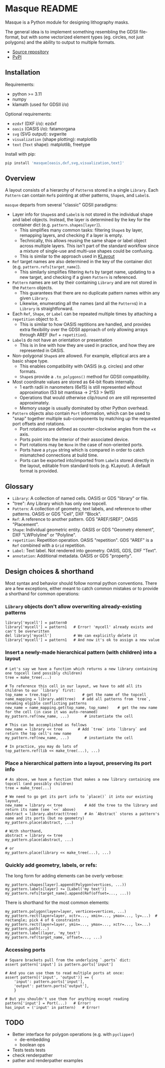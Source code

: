 # Masque README

Masque is a Python module for designing lithography masks.

The general idea is to implement something resembling the GDSII file-format, but
with some vectorized element types (eg. circles, not just polygons) and the ability
to output to multiple formats.

- [Source repository](https://mpxd.net/code/jan/masque)
- [PyPI](https://pypi.org/project/masque)


## Installation

Requirements:
* python >= 3.11
* numpy
* klamath (used for GDSII i/o)

Optional requirements:
* `ezdxf` (DXF i/o): ezdxf
* `oasis` (OASIS i/o): fatamorgana
* `svg` (SVG output): svgwrite
* `visualization` (shape plotting): matplotlib
* `text` (`Text` shape): matplotlib, freetype


Install with pip:
```bash
pip install 'masque[oasis,dxf,svg,visualization,text]'
```

## Overview

A layout consists of a hierarchy of `Pattern`s stored in a single `Library`.
Each `Pattern` can contain `Ref`s pointing at other patterns, `Shape`s, and `Label`s.

`masque` departs from several "classic" GDSII paradigms:
- Layer info for `Shape`ss and `Label`s is not stored in the individual shape and label objects.
    Instead, the layer is determined by the key for the container dict (e.g. `pattern.shapes[layer]`).
    * This simplifies many common tasks: filtering `Shape`s by layer, remapping layers, and checking if
        a layer is empty.
    * Technically, this allows reusing the same shape or label object across multiple layers. This isn't
        part of the standard workflow since a mixture of single-use and multi-use shapes could be confusing.
    * This is similar to the approach used in [KLayout](https://www.klayout.de)
- `Ref` target names are also determined in the key of the container dict (e.g. `pattern.refs[target_name]`).
    * This similarly simplifies filtering `Ref`s by target name, updating to a new target, and checking
        if a given `Pattern` is referenced.
- `Pattern` names are set by their containing `Library` and are not stored in the `Pattern` objects.
    * This guarantees that there are no duplicate pattern names within any given `Library`.
    * Likewise, enumerating all the names (and all the `Pattern`s) in a `Library` is straightforward.
- Each `Ref`, `Shape`, or `Label` can be repeated multiple times by attaching a `repetition` object to it.
    * This is similar to how OASIS reptitions are handled, and provides extra flexibility over the GDSII
        approach of only allowing arrays through AREF (`Ref` + `repetition`).
- `Label`s do not have an orientation or presentation
    * This is in line with how they are used in practice, and how they are represented in OASIS.
- Non-polygonal `Shape`s are allowed. For example, elliptical arcs are a basic shape type.
    * This enables compatibility with OASIS (e.g. circles) and other formats.
    * `Shape`s provide a `.to_polygons()` method for GDSII compatibility.
- Most coordinate values are stored as 64-bit floats internally.
    * 1 earth radii in nanometers (6e15) is still represented without approximation (53 bit mantissa -> 2^53 > 9e15)
    * Operations that would otherwise clip/round on are still represented approximately.
    * Memory usage is usually dominated by other Python overhead.
- `Pattern` objects also contain `Port` information, which can be used to "snap" together
    multiple sub-components by matching up the requested port offsets and rotations.
    * Port rotations are defined as counter-clockwise angles from the +x axis.
    * Ports point into the interior of their associated device.
    * Port rotations may be `None` in the case of non-oriented ports.
    * Ports have a `ptype` string which is compared in order to catch mismatched connections at build time.
    * Ports can be exported into/imported from `Label`s stored directly in the layout,
        editable from standard tools (e.g. KLayout). A default format is provided.


## Glossary
- `Library`: A collection of named cells. OASIS or GDS "library" or file.
- "tree": Any Library which has only one topcell.
- `Pattern`: A collection of geometry, text labels, and reference to other patterns.
        OASIS or GDS "Cell", DXF "Block".
- `Ref`: A reference to another pattern. GDS "AREF/SREF", OASIS "Placement".
- `Shape`: Individual geometric entity. OASIS or GDS "Geometry element", DXF "LWPolyline" or "Polyline".
- `repetition`: Repetition operation. OASIS "repetition".
        GDS "AREF" is a `Ref` combined with a `Grid` repetition.
- `Label`: Text label. Not rendered into geometry. OASIS, GDS, DXF "Text".
- `annotation`: Additional metadata. OASIS or GDS "property".


## Design choices & shorthand
Most syntax and behavior should follow normal python conventions.
There are a few exceptions, either meant to catch common mistakes or to provide a shorthand for common operations:

### `Library` objects don't allow overwriting already-existing patterns
```python3
library['mycell'] = pattern0
library['mycell'] = pattern1   # Error! 'mycell' already exists and can't be overwritten
del library['mycell']          # We can explicitly delete it
library['mycell'] = pattern1   # And now it's ok to assign a new value
```

### Insert a newly-made hierarchical pattern (with children) into a layout
```python3
# Let's say we have a function which returns a new library containing one topcell (and possibly children)
tree = make_tree(...)

# To reference this cell in our layout, we have to add all its children to our `library` first:
top_name = tree.top()              # get the name of the topcell
name_mapping = library.add(tree)   # add all patterns from `tree`, renaming elgible conflicting patterns
new_name = name_mapping.get(top_name, top_name)    # get the new name for the cell (in case it was auto-renamed)
my_pattern.ref(new_name, ...)       # instantiate the cell

# This can be accomplished as follows
new_name = library << tree       # Add `tree` into `library` and return the top cell's new name
my_pattern.ref(new_name, ...)       # instantiate the cell

# In practice, you may do lots of
top_pattern.ref(lib << make_tree(...), ...)
```

### Place a hierarchical pattern into a layout, preserving its port info
```python3
# As above, we have a function that makes a new library containing one topcell (and possibly children)
tree = make_tree(...)

# We need to go get its port info to `place()` it into our existing layout,
new_name = library << tree          # Add the tree to the library and return its name (see `<<` above)
abstract = library.abstract(tree)   # An `Abstract` stores a pattern's name and its ports (but no geometry)
my_pattern.place(abstract, ...)

# With shorthand,
abstract = library <= tree
my_pattern.place(abstract, ...)

# or
my_pattern.place(library << make_tree(...), ...)
```

### Quickly add geometry, labels, or refs:
The long form for adding elements can be overly verbose:
```python3
my_pattern.shapes[layer].append(Polygon(vertices, ...))
my_pattern.labels[layer] += [Label('my text')]
my_pattern.refs[target_name].append(Ref(offset=..., ...))
```

There is shorthand for the most common elements:
```python3
my_pattern.polygon(layer=layer, vertices=vertices, ...)
my_pattern.rect(layer=layer, xctr=..., xmin=..., ymax=..., ly=...)  # rectangle; pick 4 of 6 constraints
my_pattern.rect(layer=layer, ymin=..., ymax=..., xctr=..., lx=...)
my_pattern.path(...)
my_pattern.label(layer, 'my_text')
my_pattern.ref(target_name, offset=..., ...)
```

### Accessing ports
```python3
# Square brackets pull from the underlying `.ports` dict:
assert pattern['input'] is pattern.ports['input']

# And you can use them to read multiple ports at once:
assert pattern[('input', 'output')] == {
    'input': pattern.ports['input'],
    'output': pattern.ports['output'],
    }

# But you shouldn't use them for anything except reading
pattern['input'] = Port(...)   # Error!
has_input = ('input' in pattern)   # Error!
```


## TODO

* Better interface for polygon operations (e.g. with `pyclipper`)
    - de-embedding
    - boolean ops
* Tests tests tests
* check renderpather
* pather and renderpather examples
